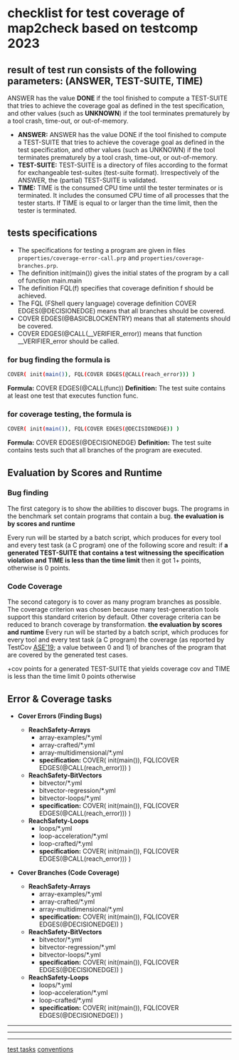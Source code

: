 # checklist for test coverage of map2check based on testcomp 2023

## result of test run consists of the following parameters: (ANSWER, TEST-SUITE, TIME)

ANSWER has the value **DONE** if the tool finished to compute a TEST-SUITE that tries to achieve the coverage goal as defined in the test specification, and other values (such as **UNKNOWN**) if the tool terminates prematurely by a tool crash, time-out, or out-of-memory.

- **ANSWER:** ANSWER has the value DONE if the tool finished to compute a TEST-SUITE that tries to achieve the coverage goal as defined in the test specification, and other values (such as UNKNOWN) if the tool terminates prematurely by a tool crash, time-out, or out-of-memory.
- **TEST-SUITE:** TEST-SUITE is a directory of files according to the format for exchangeable test-suites (test-suite format). Irrespectively of the ANSWER, the (partial) TEST-SUITE is validated.
- **TIME:** TIME is the consumed CPU time until the tester terminates or is terminated. It includes the consumed CPU time of all processes that the tester starts. If TIME is equal to or larger than the time limit, then the tester is terminated.

## tests specifications

- The specifications for testing a program are given in files ```properties/coverage-error-call.prp``` and ```properties/coverage-branches.prp```.
- The definition init(main()) gives the initial states of the program by a call of function main.main
- The definition FQL(f) specifies that coverage definition f should be achieved.
- The FQL (FShell query language) coverage definition COVER EDGES(@DECISIONEDGE) means that all branches should be covered.
- COVER EDGES(@BASICBLOCKENTRY) means that all statements should be covered.
- COVER EDGES(@CALL(__VERIFIER_error)) means that function __VERIFIER_error should be called.

### for bug finding the formula is

```bash
COVER( init(main()), FQL(COVER EDGES(@CALL(reach_error))) )  
```

**Formula:** COVER EDGES(@CALL(func))
**Definition:** The test suite contains at least one test that executes function func.

### for coverage testing, the formula is

```bash
COVER( init(main()), FQL(COVER EDGES(@DECISIONEDGE)) )   
```

**Formula:** COVER EDGES(@DECISIONEDGE)
**Definition:** The test suite contains tests such that all branches of the program are executed.

## Evaluation by Scores and Runtime

### Bug finding

The first category is to show the abilities to discover bugs. The programs in the benchmark set contain programs that contain a bug.
**the evaluation is by scores and runtime**

Every run will be started by a batch script, which produces for every tool and every test task (a C program) one of the following score and result:
if **a generated TEST-SUITE that contains a test witnessing the specification violation and TIME is less than the time limit** then it got 1+ points, otherwise is 0 points.

### Code Coverage

The second category is to cover as many program branches as possible. The coverage criterion was chosen because many test-generation tools support this standard criterion by default. Other coverage criteria can be reduced to branch coverage by transformation.
**the evaluation by scores and runtime**
Every run will be started by a batch script, which produces for every tool and every test task (a C program) the coverage (as reported by TestCov [ASE'19](https://gitlab.com/sosy-lab/software/test-suite-validator); a value between 0 and 1) of branches of the program that are covered by the generated test cases.

+cov points for a generated TEST-SUITE that yields coverage cov and TIME is less than the time limit
0 points otherwise

## Error & Coverage tasks

- **Cover Errors (Finding Bugs)**
  - **ReachSafety-Arrays**
    - array-examples/*.yml
    - array-crafted/*.yml
    - array-multidimensional/*.yml
    - **specification:** COVER( init(main()), FQL(COVER EDGES(@CALL(reach_error))) )
  - **ReachSafety-BitVectors**
    - bitvector/*.yml
    - bitvector-regression/*.yml
    - bitvector-loops/*.yml
    - **specification:** COVER( init(main()), FQL(COVER EDGES(@CALL(reach_error))) )
  - **ReachSafety-Loops**
    - loops/*.yml
    - loop-acceleration/*.yml
    - loop-crafted/*.yml
    - **specification:** COVER( init(main()), FQL(COVER EDGES(@CALL(reach_error))) )

- **Cover Branches (Code Coverage)**
  - **ReachSafety-Arrays**
    - array-examples/*.yml
    - array-crafted/*.yml
    - array-multidimensional/*.yml
    - **specification:** COVER( init(main()), FQL(COVER EDGES(@DECISIONEDGE)) )
  - **ReachSafety-BitVectors**
    - bitvector/*.yml
    - bitvector-regression/*.yml
    - bitvector-loops/*.yml
    - **specification:** COVER( init(main()), FQL(COVER EDGES(@DECISIONEDGE)) )
  - **ReachSafety-Loops**
    - loops/*.yml
    - loop-acceleration/*.yml
    - loop-crafted/*.yml
    - **specification:** COVER( init(main()), FQL(COVER EDGES(@DECISIONEDGE)) )

---
---
---

[test tasks](https://gitlab.com/sosy-lab/benchmarking/sv-benchmarks)
[conventions](./conventions.md)

